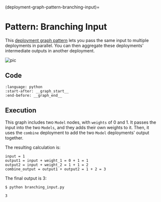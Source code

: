 (deployment-graph-pattern-branching-input)=

# Pattern: Branching Input

This [deployment graph pattern](serve-deployment-graph-patterns-overview) lets you pass the same input to multiple deployments in parallel. You can then aggregate these deployments' intermediate outputs in another deployment.

![pic](https://raw.githubusercontent.com/ray-project/images/master/docs/serve/deployment-graph/deployment_graph_combine_two_nodes_with_passing_same_input_parallel.svg)

## Code

```{literalinclude} ../../doc_code/branching_input.py
:language: python
:start-after: __graph_start__
:end-before: __graph_end__
```

## Execution

This graph includes two `Model` nodes, with `weights` of 0 and 1. It passes the input into the two `Models`, and they adds their own weights to it. Then, it uses the `combine` deployment to add the two `Model` deployments' output together.

The resulting calculation is:

```
input = 1
output1 = input + weight_1 = 0 + 1 = 1
output2 = input + weight_2 = 1 + 1 = 2
combine_output = output1 + output2 = 1 + 2 = 3
```

The final output is 3:

```
$ python branching_input.py

3
```
